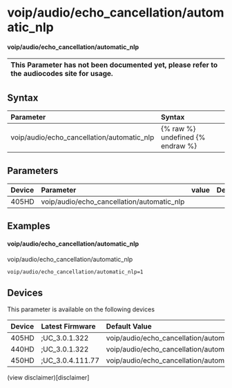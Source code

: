 ﻿---
description: voip/audio/echo_cancellation/automatic_nlp
search:
    keywords: ['voip','audio','echo_cancellation','automatic_nlp']
---

# voip/audio/echo_cancellation/automatic_nlp

#### voip/audio/echo_cancellation/automatic_nlp


| This Parameter has not been documented yet, please refer to the audiocodes site for usage.  |
| :--- |

## Syntax
| Parameter | Syntax |
| :--- | :--- |
|voip/audio/echo_cancellation/automatic_nlp | {% raw %} undefined {% endraw %} |

## Parameters
|Device|Parameter|value|Description|
|:---|:---|:---|:---|
| 405HD | voip/audio/echo_cancellation/automatic_nlp |  |  |

## Examples
#### voip/audio/echo_cancellation/automatic_nlp

voip/audio/echo_cancellation/automatic_nlp

```
voip/audio/echo_cancellation/automatic_nlp=1
```

## Devices
This parameter is available on the following devices

| Device | Latest Firmware | Default Value |
|:---|:---|:---|
| 405HD | ;UC_3.0.1.322 | voip/audio/echo_cancellation/automatic_nlp=1 
| 440HD | ;UC_3.0.1.322 | voip/audio/echo_cancellation/automatic_nlp=1 
| 450HD | ;UC_3.0.4.111.77 | voip/audio/echo_cancellation/automatic_nlp=1 

(view disclaimer)[disclaimer]

